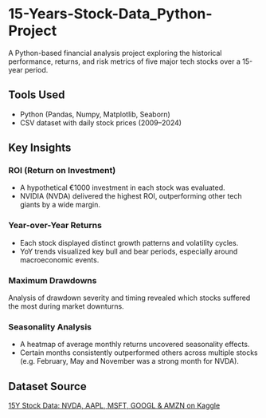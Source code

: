 # 15-Years-Stock-Data_Python-Project

A Python-based financial analysis project exploring the historical performance, returns, and risk metrics of five major tech stocks over a 15-year period.

## Tools Used

- Python (Pandas, Numpy, Matplotlib, Seaborn)
- CSV dataset with daily stock prices (2009–2024)

## Key Insights

### ROI (Return on Investment)

- A hypothetical €1000 investment in each stock was evaluated.
- NVIDIA (NVDA) delivered the highest ROI, outperforming other tech giants by a wide margin.

### Year-over-Year Returns

- Each stock displayed distinct growth patterns and volatility cycles.
- YoY trends visualized key bull and bear periods, especially around macroeconomic events.

### Maximum Drawdowns
Analysis of drawdown severity and timing revealed which stocks suffered the most during market downturns.

### Seasonality Analysis
- A heatmap of average monthly returns uncovered seasonality effects.
- Certain months consistently outperformed others across multiple stocks (e.g. February, May and November was a strong month for NVDA).

## Dataset Source

[15Y Stock Data: NVDA, AAPL, MSFT, GOOGL & AMZN on Kaggle](https://www.kaggle.com/datasets/marianadeem755/stock-market-data?resource=download)
